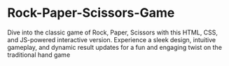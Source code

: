 # Rock-Paper-Scissors-Game
 Dive into the classic game of Rock, Paper, Scissors with this HTML, CSS, and JS-powered interactive version. Experience a sleek design, intuitive gameplay, and dynamic result updates for a fun and engaging twist on the traditional hand game
